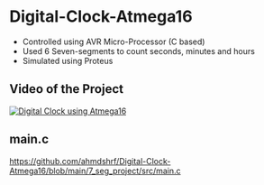 # Digital-Clock-Atmega16
-	Controlled using AVR Micro-Processor (C based)
-	Used 6 Seven-segments to count seconds, minutes and hours 
-	Simulated using Proteus 

## Video of the Project
[![Digital Clock using Atmega16](https://img.youtube.com/vi/anFrRe9VZqk/0.jpg)](https://www.youtube.com/watch?v=anFrRe9VZqk)

## main.c
https://github.com/ahmdshrf/Digital-Clock-Atmega16/blob/main/7_seg_project/src/main.c

